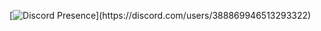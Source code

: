 [![Discord Presence](https://lanyard.cnrad.dev/api/388869946513293322idleMessage=:Workin'%20on%20Akira!)](https://discord.com/users/388869946513293322)
